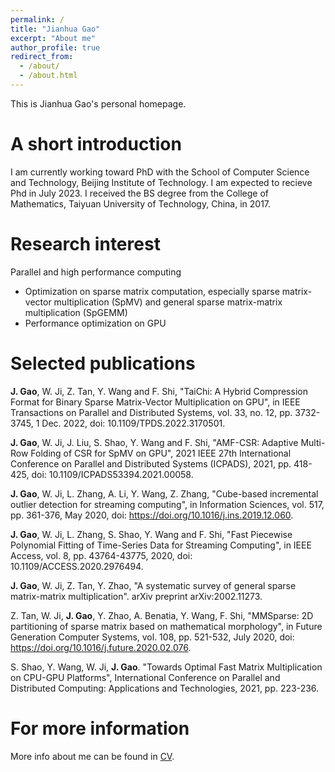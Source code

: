 ```yaml
---
permalink: /
title: "Jianhua Gao"
excerpt: "About me"
author_profile: true
redirect_from: 
  - /about/
  - /about.html
---
```


This is Jianhua Gao's personal homepage.

A short introduction
======
I am currently working toward PhD with the School of Computer Science and Technology, Beijing Institute of Technology. I am expected to recieve Phd in July 2023. I received the BS degree from the College of Mathematics, Taiyuan University of Technology, China, in 2017.

Research interest 
======
Parallel and high performance computing
* Optimization on sparse matrix computation, especially sparse matrix-vector multiplication (SpMV) and general sparse matrix-matrix multiplication (SpGEMM)
* Performance optimization on GPU

Selected publications
======
**J. Gao**, W. Ji, Z. Tan, Y. Wang and F. Shi, "TaiChi: A Hybrid Compression Format for Binary Sparse Matrix-Vector Multiplication on GPU", in IEEE Transactions on Parallel and Distributed Systems, vol. 33, no. 12, pp. 3732-3745, 1 Dec. 2022, doi: 10.1109/TPDS.2022.3170501.

**J. Gao**, W. Ji, J. Liu, S. Shao, Y. Wang and F. Shi, "AMF-CSR: Adaptive Multi-Row Folding of CSR for SpMV on GPU", 2021 IEEE 27th International Conference on Parallel and Distributed Systems (ICPADS), 2021, pp. 418-425, doi: 10.1109/ICPADS53394.2021.00058.

**J. Gao**, W. Ji, L. Zhang, A. Li, Y. Wang, Z. Zhang, "Cube-based incremental outlier detection for streaming computing", in Information Sciences, vol. 517, pp. 361-376, May 2020, doi: https://doi.org/10.1016/j.ins.2019.12.060.

**J. Gao**, W. Ji, L. Zhang, S. Shao, Y. Wang and F. Shi, "Fast Piecewise Polynomial Fitting of Time-Series Data for Streaming Computing", in IEEE Access, vol. 8, pp. 43764-43775, 2020, doi: 10.1109/ACCESS.2020.2976494.

**J. Gao**, W. Ji, Z. Tan, Y. Zhao, "A systematic survey of general sparse matrix-matrix multiplication". arXiv preprint arXiv:2002.11273.

Z. Tan, W. Ji, **J. Gao**, Y. Zhao, A. Benatia, Y. Wang, F. Shi, "MMSparse: 2D partitioning of sparse matrix based on mathematical morphology", in Future Generation Computer Systems, vol. 108, pp. 521-532, July 2020, doi: https://doi.org/10.1016/j.future.2020.02.076.

S. Shao, Y. Wang, W. Ji, **J. Gao**. "Towards Optimal Fast Matrix Multiplication on CPU-GPU Platforms", International Conference on Parallel and Distributed Computing: Applications and Technologies, 2021, pp. 223-236.

<!-- Patents
====== -->

For more information
======
More info about me can be found in [CV](https://double-flower.github.io/cv/).
